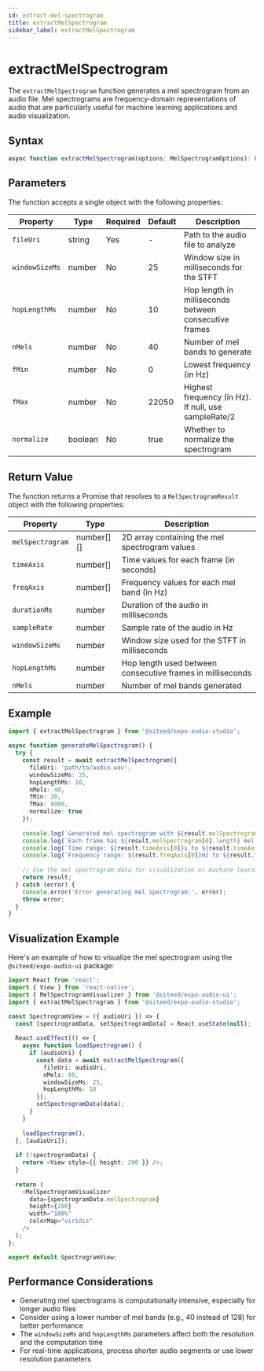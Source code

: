 ```yaml
---
id: extract-mel-spectrogram
title: extractMelSpectrogram
sidebar_label: extractMelSpectrogram
---
```


# extractMelSpectrogram

The `extractMelSpectrogram` function generates a mel spectrogram from an audio file. Mel spectrograms are frequency-domain representations of audio that are particularly useful for machine learning applications and audio visualization.

## Syntax

```typescript
async function extractMelSpectrogram(options: MelSpectrogramOptions): Promise<MelSpectrogramResult>
```

## Parameters

The function accepts a single object with the following properties:

| Property | Type | Required | Default | Description |
|----------|------|----------|---------|-------------|
| `fileUri` | string | Yes | - | Path to the audio file to analyze |
| `windowSizeMs` | number | No | 25 | Window size in milliseconds for the STFT |
| `hopLengthMs` | number | No | 10 | Hop length in milliseconds between consecutive frames |
| `nMels` | number | No | 40 | Number of mel bands to generate |
| `fMin` | number | No | 0 | Lowest frequency (in Hz) |
| `fMax` | number | No | 22050 | Highest frequency (in Hz). If null, use sampleRate/2 |
| `normalize` | boolean | No | true | Whether to normalize the spectrogram |

## Return Value

The function returns a Promise that resolves to a `MelSpectrogramResult` object with the following properties:

| Property | Type | Description |
|----------|------|-------------|
| `melSpectrogram` | number[][] | 2D array containing the mel spectrogram values |
| `timeAxis` | number[] | Time values for each frame (in seconds) |
| `freqAxis` | number[] | Frequency values for each mel band (in Hz) |
| `durationMs` | number | Duration of the audio in milliseconds |
| `sampleRate` | number | Sample rate of the audio in Hz |
| `windowSizeMs` | number | Window size used for the STFT in milliseconds |
| `hopLengthMs` | number | Hop length used between consecutive frames in milliseconds |
| `nMels` | number | Number of mel bands generated |

## Example

```typescript
import { extractMelSpectrogram } from '@siteed/expo-audio-studio';

async function generateMelSpectrogram() {
  try {
    const result = await extractMelSpectrogram({
      fileUri: 'path/to/audio.wav',
      windowSizeMs: 25,
      hopLengthMs: 10,
      nMels: 40,
      fMin: 20,
      fMax: 8000,
      normalize: true
    });
    
    console.log(`Generated mel spectrogram with ${result.melSpectrogram.length} frames`);
    console.log(`Each frame has ${result.melSpectrogram[0].length} mel bands`);
    console.log(`Time range: ${result.timeAxis[0]}s to ${result.timeAxis[result.timeAxis.length-1]}s`);
    console.log(`Frequency range: ${result.freqAxis[0]}Hz to ${result.freqAxis[result.freqAxis.length-1]}Hz`);
    
    // Use the mel spectrogram data for visualization or machine learning
    return result;
  } catch (error) {
    console.error('Error generating mel spectrogram:', error);
    throw error;
  }
}
```

## Visualization Example

Here's an example of how to visualize the mel spectrogram using the `@siteed/expo-audio-ui` package:

```typescript
import React from 'react';
import { View } from 'react-native';
import { MelSpectrogramVisualizer } from '@siteed/expo-audio-ui';
import { extractMelSpectrogram } from '@siteed/expo-audio-studio';

const SpectrogramView = ({ audioUri }) => {
  const [spectrogramData, setSpectrogramData] = React.useState(null);
  
  React.useEffect(() => {
    async function loadSpectrogram() {
      if (audioUri) {
        const data = await extractMelSpectrogram({
          fileUri: audioUri,
          nMels: 80,
          windowSizeMs: 25,
          hopLengthMs: 10
        });
        setSpectrogramData(data);
      }
    }
    
    loadSpectrogram();
  }, [audioUri]);
  
  if (!spectrogramData) {
    return <View style={{ height: 200 }} />;
  }
  
  return (
    <MelSpectrogramVisualizer
      data={spectrogramData.melSpectrogram}
      height={200}
      width="100%"
      colorMap="viridis"
    />
  );
};

export default SpectrogramView;
```

## Performance Considerations

- Generating mel spectrograms is computationally intensive, especially for longer audio files
- Consider using a lower number of mel bands (e.g., 40 instead of 128) for better performance
- The `windowSizeMs` and `hopLengthMs` parameters affect both the resolution and the computation time
- For real-time applications, process shorter audio segments or use lower resolution parameters 